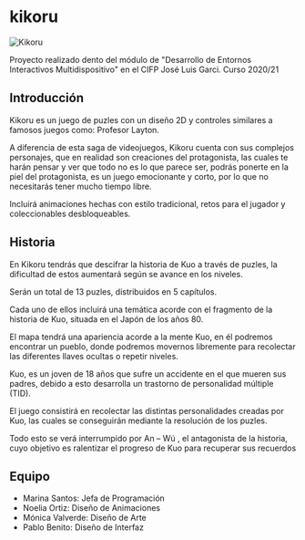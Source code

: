 # kikoru
![Kikoru](https://laultimapregunta.com/me/content/download/kikoru.png)

Proyecto realizado dento del módulo de "Desarrollo de Entornos Interactivos Multidispositivo" en el CIFP José Luis Garci. Curso 2020/21

## Introducción
Kikoru es un juego de puzles con un diseño 2D y controles similares a famosos juegos como: Profesor Layton.

A diferencia de esta saga de videojuegos, Kikoru cuenta con sus complejos personajes, que en realidad son creaciones del protagonista, las cuales te harán pensar y ver que todo no es lo que parece ser, podrás ponerte en la piel del protagonista, es un juego emocionante y corto, por lo que no necesitarás tener mucho tiempo libre. 

Incluirá animaciones hechas con estilo tradicional, retos para el jugador y coleccionables desbloqueables.

## Historia
En Kikoru tendrás que descifrar la historia de Kuo a través de puzles, la dificultad de estos aumentará según se avance en los niveles.

Serán un total de 13 puzles, distribuidos en 5 capítulos.

Cada uno de ellos incluirá una temática acorde con el fragmento de la historia de Kuo, situada en el Japón de los años 80.

El mapa tendrá una apariencia acorde a la mente Kuo, en él podremos encontrar un pueblo, donde podremos movernos libremente para recolectar las diferentes llaves ocultas o repetir niveles.

Kuo, es un joven de 18 años que sufre un accidente en el que mueren sus padres, debido a esto desarrolla un trastorno de personalidad múltiple (TID). 

El juego consistirá en recolectar las distintas personalidades creadas por Kuo, las cuales se conseguirán mediante la resolución de los puzles.

Todo esto se verá interrumpido por An – Wú , el antagonista de la historia, cuyo objetivo es ralentizar el progreso de Kuo para recuperar sus recuerdos

## Equipo

- Marina Santos: Jefa de Programación
- Noelia Ortiz: Diseño de Animaciones
- Mónica Valverde: Diseño de Arte
- Pablo Benito: Diseño de Interfaz

